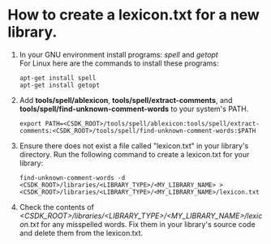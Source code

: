 # How to create a lexicon.txt for a new library.

1. In your GNU environment install programs: *spell* and *getopt*  
   For Linux here are the commands to install these programs:  
   ```shell
   apt-get install spell
   apt-get install getopt
   ```

1. Add **tools/spell/ablexicon**, **tools/spell/extract-comments**, and **tools/spell/find-unknown-comment-words** to your system's PATH.
   ```shell
   export PATH=<CSDK_ROOT>/tools/spell/ablexicon:tools/spell/extract-comments:<CSDK_ROOT>/tools/spell/find-unknown-comment-words:$PATH
   ```

1. Ensure there does not exist a file called "lexicon.txt" in your library's directory. Run the following command to create a lexicon.txt for your library:  
   ```shell
   find-unknown-comment-words -d <CSDK_ROOT>/libraries/<LIBRARY_TYPE>/<MY_LIBRARY_NAME> > <CSDK_ROOT>/libraries/<LIBRARY_TYPE>/<MY_LIBRARY_NAME>/lexicon.txt
   ```

1. Check the contents of *<CSDK_ROOT>/libraries/<LIBRARY_TYPE>/<MY_LIBRARY_NAME>/lexicon.txt* for any misspelled words. Fix them in your library's source code and delete them from the lexicon.txt. 